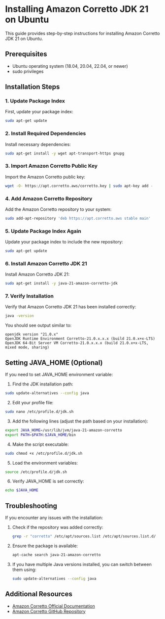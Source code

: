 # Installing Amazon Corretto JDK 21 on Ubuntu

This guide provides step-by-step instructions for installing Amazon Corretto JDK 21 on Ubuntu.

## Prerequisites

- Ubuntu operating system (18.04, 20.04, 22.04, or newer)
- sudo privileges

## Installation Steps

### 1. Update Package Index

First, update your package index:

```bash
sudo apt-get update
```

### 2. Install Required Dependencies

Install necessary dependencies:

```bash
sudo apt-get install -y wget apt-transport-https gnupg
```

### 3. Import Amazon Corretto Public Key

Import the Amazon Corretto public key:

```bash
wget -O- https://apt.corretto.aws/corretto.key | sudo apt-key add -
```

### 4. Add Amazon Corretto Repository

Add the Amazon Corretto repository to your system:

```bash
sudo add-apt-repository 'deb https://apt.corretto.aws stable main'
```

### 5. Update Package Index Again

Update your package index to include the new repository:

```bash
sudo apt-get update
```

### 6. Install Amazon Corretto JDK 21

Install Amazon Corretto JDK 21:

```bash
sudo apt-get install -y java-21-amazon-corretto-jdk
```

### 7. Verify Installation

Verify that Amazon Corretto JDK 21 has been installed correctly:

```bash
java -version
```

You should see output similar to:

```
openjdk version "21.0.x" 
OpenJDK Runtime Environment Corretto-21.0.x.x.x (build 21.0.x+x-LTS)
OpenJDK 64-Bit Server VM Corretto-21.0.x.x.x (build 21.0.x+x-LTS, mixed mode, sharing)
```

## Setting JAVA_HOME (Optional)

If you need to set JAVA_HOME environment variable:

1. Find the JDK installation path:

```bash
sudo update-alternatives --config java
```

2. Edit your profile file:

```bash
sudo nano /etc/profile.d/jdk.sh
```

3. Add the following lines (adjust the path based on your installation):

```bash
export JAVA_HOME=/usr/lib/jvm/java-21-amazon-corretto
export PATH=$PATH:$JAVA_HOME/bin
```

4. Make the script executable:

```bash
sudo chmod +x /etc/profile.d/jdk.sh
```

5. Load the environment variables:

```bash
source /etc/profile.d/jdk.sh
```

6. Verify JAVA_HOME is set correctly:

```bash
echo $JAVA_HOME
```

## Troubleshooting

If you encounter any issues with the installation:

1. Check if the repository was added correctly:
   ```bash
   grep -r "corretto" /etc/apt/sources.list /etc/apt/sources.list.d/
   ```

2. Ensure the package is available:
   ```bash
   apt-cache search java-21-amazon-corretto
   ```

3. If you have multiple Java versions installed, you can switch between them using:
   ```bash
   sudo update-alternatives --config java
   ```

## Additional Resources

- [Amazon Corretto Official Documentation](https://docs.aws.amazon.com/corretto/latest/corretto-21-ug/what-is-corretto-21.html)
- [Amazon Corretto GitHub Repository](https://github.com/corretto/corretto-21)